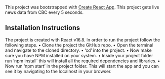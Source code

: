 This project was bootstrapped with [Create React App](https://github.com/facebook/create-react-app). This project gets live news data from CBC every 5 seconds.
## Installation Instructions
The project is created with React v16.8. In order to run the project follow the following steps.
•	Clone the project the GitHub repo. 
•	Open the terminal and navigate to the cloned directory.
•	‘cd’ into the project.
•	Now make sure you have NPM installed on your system.
•	Inside your project folder run ‘npm install’ this will install all the required dependencies and libraries.
•	Now run ‘npm start’ in the project folder. This will start the app and you can see it by navigating to the localhost in your browser.
